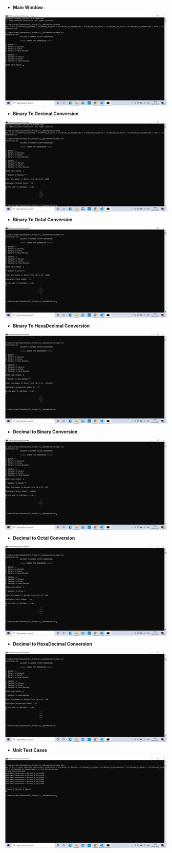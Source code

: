 * __Main Window__ :

![Main Window](https://github.com/Prapti312/Mini_Project/blob/main/6_ImagesAndVideos/Main%20Window.png)


* __Binary To Decimal Conversion__

![Binary_to_Decimal](https://github.com/Prapti312/Mini_Project/blob/main/6_ImagesAndVideos/Binary_to_Decimal.png)


* __Binary To Octal Conversion__

![Binary_to_Octal](https://github.com/Prapti312/Mini_Project/blob/main/6_ImagesAndVideos/Binary_to_Octal.png)


* __Binary To HexaDecimal Conversion__

![Binary_to_HexaDecimal](https://github.com/Prapti312/Mini_Project/blob/main/6_ImagesAndVideos/Binary_to_Hexadecimal.png)


* __Decimal to Binary Conversion__

![Decimal_to_Binary](https://github.com/Prapti312/Mini_Project/blob/main/6_ImagesAndVideos/Decimal_to_Binary.png)


* __Decimal to Octal Conversion__

![Decimal_to_Octal](https://github.com/Prapti312/Mini_Project/blob/main/6_ImagesAndVideos/Decimal_to_Octal.png)


* __Decimal to HexaDecimal Conversion__

![Decimal_to_HexaDecimal](https://github.com/Prapti312/Mini_Project/blob/main/6_ImagesAndVideos/Decimal_to_Hexadecimal.png)


* __Unit Test Cases__

![Unit Test Cases](https://github.com/Prapti312/Mini_Project/blob/main/6_ImagesAndVideos/Test_cases.png)


